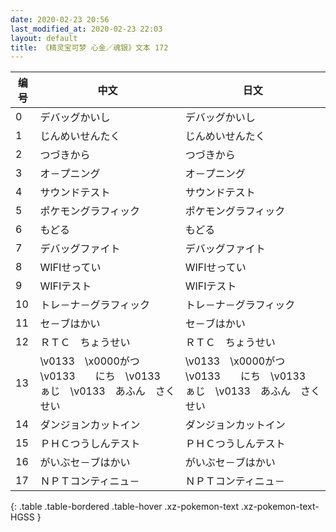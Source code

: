 ```yaml
---
date: 2020-02-23 20:56
last_modified_at: 2020-02-23 22:03
layout: default
title: 《精灵宝可梦 心金／魂银》文本 172
---
```

| 编号 | 中文 | 日文 |
| ---- | ---- | ---- |
| 0 | デバッグかいし | デバッグかいし |
| 1 | じんめいせんたく | じんめいせんたく |
| 2 | つづきから | つづきから |
| 3 | オ－プニング | オ－プニング |
| 4 | サウンドテスト | サウンドテスト |
| 5 | ポケモングラフィック | ポケモングラフィック |
| 6 | もどる | もどる |
| 7 | デバッグファイト | デバッグファイト |
| 8 | WIFIせってい | WIFIせってい |
| 9 | WIFIテスト | WIFIテスト |
| 10 | トレ－ナ－グラフィック | トレ－ナ－グラフィック |
| 11 | セ－ブはかい | セ－ブはかい |
| 12 | ＲＴＣ　ちょうせい | ＲＴＣ　ちょうせい |
| 13 | \v0133　\x0000がつ　\v0133　　にち　\v0133　ぁじ　\v0133　あふん　さくせい | \v0133　\x0000がつ　\v0133　　にち　\v0133　ぁじ　\v0133　あふん　さくせい |
| 14 | ダンジョンカットイン | ダンジョンカットイン |
| 15 | ＰＨＣつうしんテスト | ＰＨＣつうしんテスト |
| 16 | がいぶセ－ブはかい | がいぶセ－ブはかい |
| 17 | ＮＰＴコンティニュ－ | ＮＰＴコンティニュ－ |
{: .table .table-bordered .table-hover .xz-pokemon-text .xz-pokemon-text-HGSS }